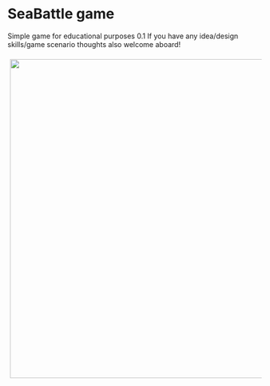 SeaBattle game
===============

Simple game for educational purposes 0.1
If you have any idea/design skills/game scenario thoughts also welcome aboard!

<img src="http://i.imgur.com/NoUkM5b.png?1" width="640" hspace="5" vspace="7" alt="">
